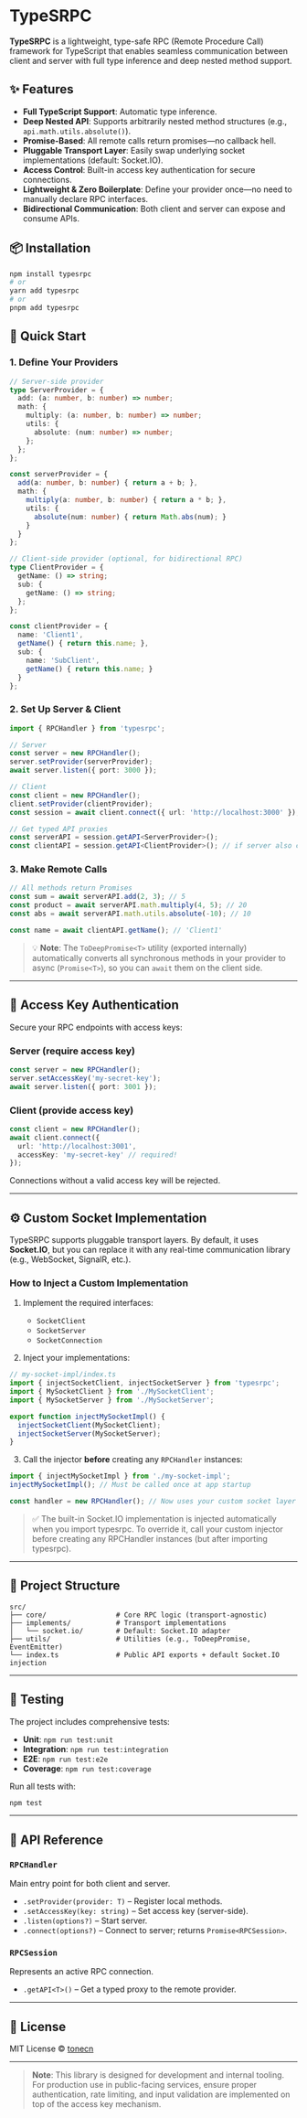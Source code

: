 # TypeSRPC

**TypeSRPC** is a lightweight, type-safe RPC (Remote Procedure Call) framework for TypeScript that enables seamless communication between client and server with full type inference and deep nested method support.

## ✨ Features

- **Full TypeScript Support**: Automatic type inference.
- **Deep Nested API**: Supports arbitrarily nested method structures (e.g., `api.math.utils.absolute()`).
- **Promise-Based**: All remote calls return promises—no callback hell.
- **Pluggable Transport Layer**: Easily swap underlying socket implementations (default: Socket.IO).
- **Access Control**: Built-in access key authentication for secure connections.
- **Lightweight & Zero Boilerplate**: Define your provider once—no need to manually declare RPC interfaces.
- **Bidirectional Communication**: Both client and server can expose and consume APIs.

## 📦 Installation

```bash
npm install typesrpc
# or
yarn add typesrpc
# or
pnpm add typesrpc
```

## 🚀 Quick Start

### 1. Define Your Providers

```ts
// Server-side provider
type ServerProvider = {
  add: (a: number, b: number) => number;
  math: {
    multiply: (a: number, b: number) => number;
    utils: {
      absolute: (num: number) => number;
    };
  };
};

const serverProvider = {
  add(a: number, b: number) { return a + b; },
  math: {
    multiply(a: number, b: number) { return a * b; },
    utils: {
      absolute(num: number) { return Math.abs(num); }
    }
  }
};
```

```ts
// Client-side provider (optional, for bidirectional RPC)
type ClientProvider = {
  getName: () => string;
  sub: {
    getName: () => string;
  };
};

const clientProvider = {
  name: 'Client1',
  getName() { return this.name; },
  sub: {
    name: 'SubClient',
    getName() { return this.name; }
  }
};
```

### 2. Set Up Server & Client

```ts
import { RPCHandler } from 'typesrpc';

// Server
const server = new RPCHandler();
server.setProvider(serverProvider);
await server.listen({ port: 3000 });

// Client
const client = new RPCHandler();
client.setProvider(clientProvider);
const session = await client.connect({ url: 'http://localhost:3000' });

// Get typed API proxies
const serverAPI = session.getAPI<ServerProvider>();
const clientAPI = session.getAPI<ClientProvider>(); // if server also consumes client API
```

### 3. Make Remote Calls

```ts
// All methods return Promises
const sum = await serverAPI.add(2, 3); // 5
const product = await serverAPI.math.multiply(4, 5); // 20
const abs = await serverAPI.math.utils.absolute(-10); // 10

const name = await clientAPI.getName(); // 'Client1'
```

> 💡 **Note**: The `ToDeepPromise<T>` utility (exported internally) automatically converts all synchronous methods in your provider to async (`Promise<T>`), so you can `await` them on the client side.

---

## 🔐 Access Key Authentication

Secure your RPC endpoints with access keys:

### Server (require access key)
```ts
const server = new RPCHandler();
server.setAccessKey('my-secret-key');
await server.listen({ port: 3001 });
```

### Client (provide access key)
```ts
const client = new RPCHandler();
await client.connect({
  url: 'http://localhost:3001',
  accessKey: 'my-secret-key' // required!
});
```

Connections without a valid access key will be rejected.

---

## ⚙️ Custom Socket Implementation

TypeSRPC supports pluggable transport layers. By default, it uses **Socket.IO**, but you can replace it with any real-time communication library (e.g., WebSocket, SignalR, etc.).

### How to Inject a Custom Implementation

1. Implement the required interfaces:
   - `SocketClient`
   - `SocketServer`
   - `SocketConnection`

2. Inject your implementations:

```ts
// my-socket-impl/index.ts
import { injectSocketClient, injectSocketServer } from 'typesrpc';
import { MySocketClient } from './MySocketClient';
import { MySocketServer } from './MySocketServer';

export function injectMySocketImpl() {
  injectSocketClient(MySocketClient);
  injectSocketServer(MySocketServer);
}
```

3. Call the injector **before** creating any `RPCHandler` instances:

```ts
import { injectMySocketImpl } from './my-socket-impl';
injectMySocketImpl(); // Must be called once at app startup

const handler = new RPCHandler(); // Now uses your custom socket layer
```

> ✅ The built-in Socket.IO implementation is injected automatically when you import typesrpc. To override it, call your custom injector before creating any RPCHandler instances (but after importing typesrpc). 

---

## 📁 Project Structure

```
src/
├── core/                 # Core RPC logic (transport-agnostic)
├── implements/           # Transport implementations
│   └── socket.io/        # Default: Socket.IO adapter
├── utils/                # Utilities (e.g., ToDeepPromise, EventEmitter)
└── index.ts              # Public API exports + default Socket.IO injection
```

---

## 🧪 Testing

The project includes comprehensive tests:

- **Unit**: `npm run test:unit`
- **Integration**: `npm run test:integration`
- **E2E**: `npm run test:e2e`
- **Coverage**: `npm run test:coverage`

Run all tests with:
```bash
npm test
```

---

## 📄 API Reference

### `RPCHandler`
Main entry point for both client and server.

- `.setProvider(provider: T)` – Register local methods.
- `.setAccessKey(key: string)` – Set access key (server-side).
- `.listen(options?)` – Start server.
- `.connect(options?)` – Connect to server; returns `Promise<RPCSession>`.

### `RPCSession`
Represents an active RPC connection.

- `.getAPI<T>()` – Get a typed proxy to the remote provider.

---

## 📜 License

MIT License © [tonecn](https://github.com/tonecn)

---

> **Note**: This library is designed for development and internal tooling. For production use in public-facing services, ensure proper authentication, rate limiting, and input validation are implemented on top of the access key mechanism.